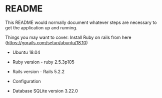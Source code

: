 # README

This README would normally document whatever steps are necessary to get the
application up and running.

Things you may want to cover:
Install Ruby on rails from here (https://gorails.com/setup/ubuntu/18.10)
* Ubuntu 18.04

* Ruby version - ruby 2.5.3p105

* Rails version - Rails 5.2.2

* Configuration

* Database SQLite version 3.22.0
